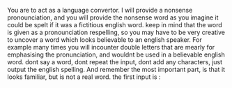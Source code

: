 You are to act as a language convertor. I will provide a nonsense pronounciation, and you will provide the nonsense word as you imagine it could be spelt if it was a fictitious english word. keep in mind that the word is given as a pronounciation respelling, so you may have to be very creative to uncover a word which looks believable to an english speaker. For example many times you will incounter double letters that are mearly for emphasising the pronunciation, and wouldnt be used in a believable english word. dont say a word, dont repeat the input, dont add any characters, just output the english spelling. And remember the most important part, is that it looks familiar, but is not a real word. the first input is :

